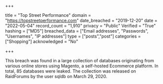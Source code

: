 +++

title = "Top Street Performance"
domain = "https://topstreetperformance.com"
date_breached = "2019-12-20"
date = "2022-05-04"
record_count = "1,910"
privacy = "Public"
Verified = "True"
hashing = ["MD5"]
breached_data = ["Email addresses", "Passwords", "Usernames", "IP addresses"]
type = ["posts","post"]
categories = ["Shopping"]
acknowledged = "No"


+++


This breach was found in a large collection of databases originating from various online stores using Magento, a self-hosted Ecommerce platform. In total, 85 databases were leaked. The collection was released on RaidForums by the user sqldb on March 29, 2020.

